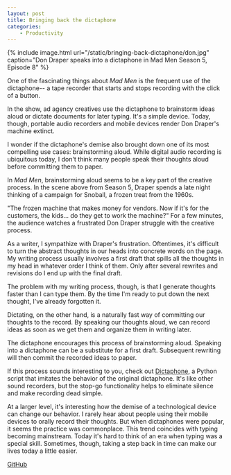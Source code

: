 ```yaml
---
layout: post
title: Bringing back the dictaphone
categories:
    - Productivity
---
```

{% include image.html url="/static/bringing-back-dictaphone/don.jpg" caption="Don Draper speaks into a dictaphone in Mad Men Season 5, Episode 8" %}

One of the fascinating things about _Mad Men_ is the frequent use of the dictaphone-- a tape recorder that starts and stops recording with the click of a button.

In the show, ad agency creatives use the dictaphone to brainstorm ideas aloud or dictate documents for later typing. It's a simple device. Today, though, portable audio recorders and mobile devices render Don Draper's machine extinct.

I wonder if the dictaphone's demise also brought down one of its most compelling use cases: brainstorming aloud. While digital audio recording is ubiquitous today, I don't think many people speak their thoughts aloud before committing them to paper.

In _Mad Men_, brainstorming aloud seems to be a key part of the creative process. In the scene above from Season 5, Draper spends a late night thinking of a campaign for Snoball, a frozen treat from the 1960s.

"The frozen machine that makes money for vendors. Now if it's for the customers, the kids... do they get to work the machine?" For a few minutes, the audience watches a frustrated Don Draper struggle with the creative process.

As a writer, I sympathize with Draper's frustration. Oftentimes, it's difficult to turn the abstract thoughts in our heads into concrete words on the page. My writing process usually involves a first draft that spills all the thoughts in my head in whatever order I think of them. Only after several rewrites and revisions do I end up with the final draft.

The problem with my writing process, though, is that I generate thoughts faster than I can type them. By the time I'm ready to put down the next thought, I've already forgotten it.

Dictating, on the other hand, is a naturally fast way of committing our thoughts to the record. By speaking our thoughts aloud, we can record ideas as soon as we get them and organize them in writing later.

The dictaphone encourages this process of brainstorming aloud. Speaking into a dictaphone can be a substitute for a first draft. Subsequent rewriting will then commit the recorded ideas to paper.

If this process sounds interesting to you, check out [Dictaphone](https://github.com/shbhrsaha/dictaphone), a Python script that imitates the behavior of the original dictaphone. It's like other sound recorders, but the stop-go functionality helps to eliminate silence and make recording dead simple.

At a larger level, it's interesting how the demise of a technological device can change our behavior. I rarely hear about people using their mobile devices to orally record their thoughts. But when dictaphones were popular, it seems the practice was commonplace. This trend coincides with typing becoming mainstream. Today it's hard to think of an era when typing was a special skill. Sometimes, though, taking a step back in time can make our lives today a little easier.

[GitHub](https://github.com/shbhrsaha/dictaphone)

